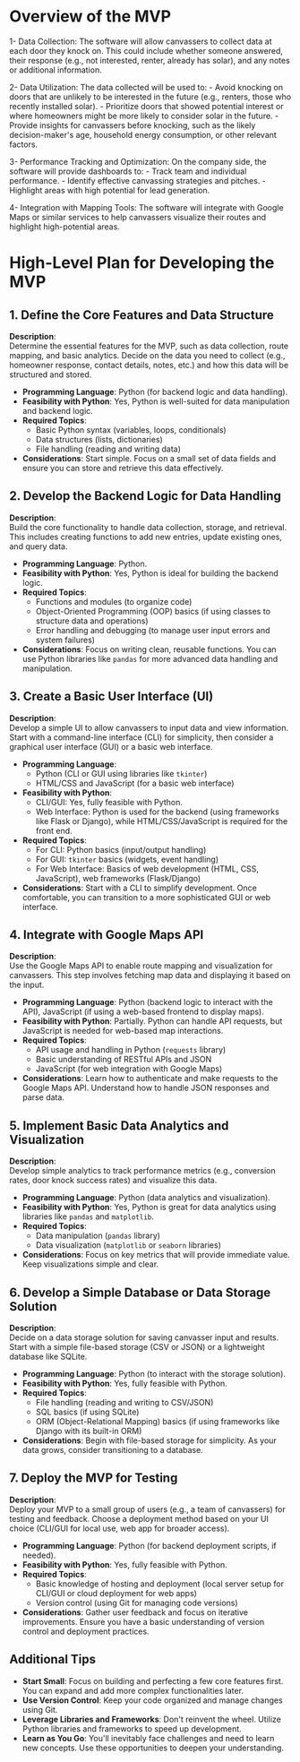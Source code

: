 # Overview of the MVP
1- Data Collection: The software will allow canvassers to collect data at each door they knock on. This could include whether someone answered, their response (e.g., not interested, renter, already has solar), and any notes or additional information.

2- Data Utilization: The data collected will be used to:
    - Avoid knocking on doors that are unlikely to be interested in the future (e.g., renters, those who recently installed solar).
    - Prioritize doors that showed potential interest or where homeowners might be more likely to consider solar in the future.
    - Provide insights for canvassers before knocking, such as the likely decision-maker's age, household energy consumption, or other relevant factors.

3- Performance Tracking and Optimization: On the company side, the software will provide dashboards to:
    - Track team and individual performance.
    - Identify effective canvassing strategies and pitches.
    - Highlight areas with high potential for lead generation.

4- Integration with Mapping Tools: The software will integrate with Google Maps or similar services to help canvassers visualize their routes and highlight high-potential areas.

# High-Level Plan for Developing the MVP

## 1. Define the Core Features and Data Structure

**Description**:  
Determine the essential features for the MVP, such as data collection, route mapping, and basic analytics. Decide on the data you need to collect (e.g., homeowner response, contact details, notes, etc.) and how this data will be structured and stored.

- **Programming Language**: Python (for backend logic and data handling).
- **Feasibility with Python**: Yes, Python is well-suited for data manipulation and backend logic.
- **Required Topics**:
  - Basic Python syntax (variables, loops, conditionals)
  - Data structures (lists, dictionaries)
  - File handling (reading and writing data)
- **Considerations**: Start simple. Focus on a small set of data fields and ensure you can store and retrieve this data effectively.

## 2. Develop the Backend Logic for Data Handling

**Description**:  
Build the core functionality to handle data collection, storage, and retrieval. This includes creating functions to add new entries, update existing ones, and query data.

- **Programming Language**: Python.
- **Feasibility with Python**: Yes, Python is ideal for building the backend logic.
- **Required Topics**:
  - Functions and modules (to organize code)
  - Object-Oriented Programming (OOP) basics (if using classes to structure data and operations)
  - Error handling and debugging (to manage user input errors and system failures)
- **Considerations**: Focus on writing clean, reusable functions. You can use Python libraries like `pandas` for more advanced data handling and manipulation.

## 3. Create a Basic User Interface (UI)

**Description**:  
Develop a simple UI to allow canvassers to input data and view information. Start with a command-line interface (CLI) for simplicity, then consider a graphical user interface (GUI) or a basic web interface.

- **Programming Language**:  
  - Python (CLI or GUI using libraries like `tkinter`)
  - HTML/CSS and JavaScript (for a basic web interface)
- **Feasibility with Python**:  
  - CLI/GUI: Yes, fully feasible with Python.
  - Web Interface: Python is used for the backend (using frameworks like Flask or Django), while HTML/CSS/JavaScript is required for the front end.
- **Required Topics**:
  - For CLI: Python basics (input/output handling)
  - For GUI: `tkinter` basics (widgets, event handling)
  - For Web Interface: Basics of web development (HTML, CSS, JavaScript), web frameworks (Flask/Django)
- **Considerations**: Start with a CLI to simplify development. Once comfortable, you can transition to a more sophisticated GUI or web interface.

## 4. Integrate with Google Maps API

**Description**:  
Use the Google Maps API to enable route mapping and visualization for canvassers. This step involves fetching map data and displaying it based on the input.

- **Programming Language**: Python (backend logic to interact with the API), JavaScript (if using a web-based frontend to display maps).
- **Feasibility with Python**: Partially. Python can handle API requests, but JavaScript is needed for web-based map interactions.
- **Required Topics**:
  - API usage and handling in Python (`requests` library)
  - Basic understanding of RESTful APIs and JSON
  - JavaScript (for web integration with Google Maps)
- **Considerations**: Learn how to authenticate and make requests to the Google Maps API. Understand how to handle JSON responses and parse data.

## 5. Implement Basic Data Analytics and Visualization

**Description**:  
Develop simple analytics to track performance metrics (e.g., conversion rates, door knock success rates) and visualize this data.

- **Programming Language**: Python (data analytics and visualization).
- **Feasibility with Python**: Yes, Python is great for data analytics using libraries like `pandas` and `matplotlib`.
- **Required Topics**:
  - Data manipulation (`pandas` library)
  - Data visualization (`matplotlib` or `seaborn` libraries)
- **Considerations**: Focus on key metrics that will provide immediate value. Keep visualizations simple and clear.

## 6. Develop a Simple Database or Data Storage Solution

**Description**:  
Decide on a data storage solution for saving canvasser input and results. Start with a simple file-based storage (CSV or JSON) or a lightweight database like SQLite.

- **Programming Language**: Python (to interact with the storage solution).
- **Feasibility with Python**: Yes, fully feasible with Python.
- **Required Topics**:
  - File handling (reading and writing to CSV/JSON)
  - SQL basics (if using SQLite)
  - ORM (Object-Relational Mapping) basics (if using frameworks like Django with its built-in ORM)
- **Considerations**: Begin with file-based storage for simplicity. As your data grows, consider transitioning to a database.

## 7. Deploy the MVP for Testing

**Description**:  
Deploy your MVP to a small group of users (e.g., a team of canvassers) for testing and feedback. Choose a deployment method based on your UI choice (CLI/GUI for local use, web app for broader access).

- **Programming Language**: Python (for backend deployment scripts, if needed).
- **Feasibility with Python**: Yes, fully feasible with Python.
- **Required Topics**:
  - Basic knowledge of hosting and deployment (local server setup for CLI/GUI or cloud deployment for web apps)
  - Version control (using Git for managing code versions)
- **Considerations**: Gather user feedback and focus on iterative improvements. Ensure you have a basic understanding of version control and deployment practices.

## Additional Tips

- **Start Small**: Focus on building and perfecting a few core features first. You can expand and add more complex functionalities later.
- **Use Version Control**: Keep your code organized and manage changes using Git.
- **Leverage Libraries and Frameworks**: Don't reinvent the wheel. Utilize Python libraries and frameworks to speed up development.
- **Learn as You Go**: You'll inevitably face challenges and need to learn new concepts. Use these opportunities to deepen your understanding.
